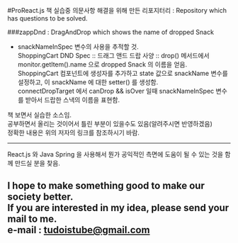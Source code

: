 #ProReact.js 책 실습중 의문사항  해결을 위해 만든 리포지터리 : Repository which has questions to be solved.  

###zappDnd : DragAndDrop which shows the name of dropped Snack  
* snackNameInSpec 변수의 사용을 추적할 것.  
  ShoppingCart DND Spec :: 드래그 앤드 드랍 사양 :: drop() 메서드에서 monitor.getItem().name 으로 dropped Snack 의 이름을 얻음.  
  ShoppingCart 컴포넌트에 생성자를 추가하고 state 값으로 snackName 변수를 설정하고, 이 snackName 에 대한 setter() 를 생성함.  
  connectDropTarget 에서 canDrop && isOver 일때 snackNameInSpec 변수를 받아서 드랍한 스낵의 이름을 표현함.  

책 보면서 실습한 소스임.  
공부하면서 올리는 것이어서 틀린 부분이 있을수도 있음(알려주시면 반영하겠음)  
정확한 내용은 위의 저자의 링크를 참조하시기 바람.  

---
React.js 와 Java Spring 을 사용해서 뭔가 공익적인 측면에 도움이 될 수 있는 것을
함께 만드실 분을 찾음.

I hope to make something good to make our society better.  
If you are interested in my idea, please send your mail to me.  
e-mail : tudoistube@gmail.com
---
